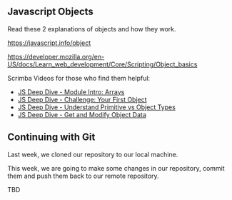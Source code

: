 

## **Javascript Objects**
Read these 2 explanations of objects and how they work.

  https://javascript.info/object

  https://developer.mozilla.org/en-US/docs/Learn_web_development/Core/Scripting/Object_basics


Scrimba Videos for those who find them helpful:
- [JS Deep Dive - Module Intro: Arrays](https://scrimba.com/javascript-deep-dive-c0a/~016)
- [JS Deep Dive - Challenge: Your First Object](https://scrimba.com/javascript-deep-dive-c0a/~017)
- [JS Deep Dive - Understand Primitive vs Object Types](https://scrimba.com/javascript-deep-dive-c0a/~018)
- [JS Deep Dive - Get and Modify Object Data](https://scrimba.com/javascript-deep-dive-c0a/~019)


## Continuing with Git

Last week, we cloned our repository to our local machine.

This week, we are going to make some changes in our repository, commit them and push them back to our remote repository.  

TBD
